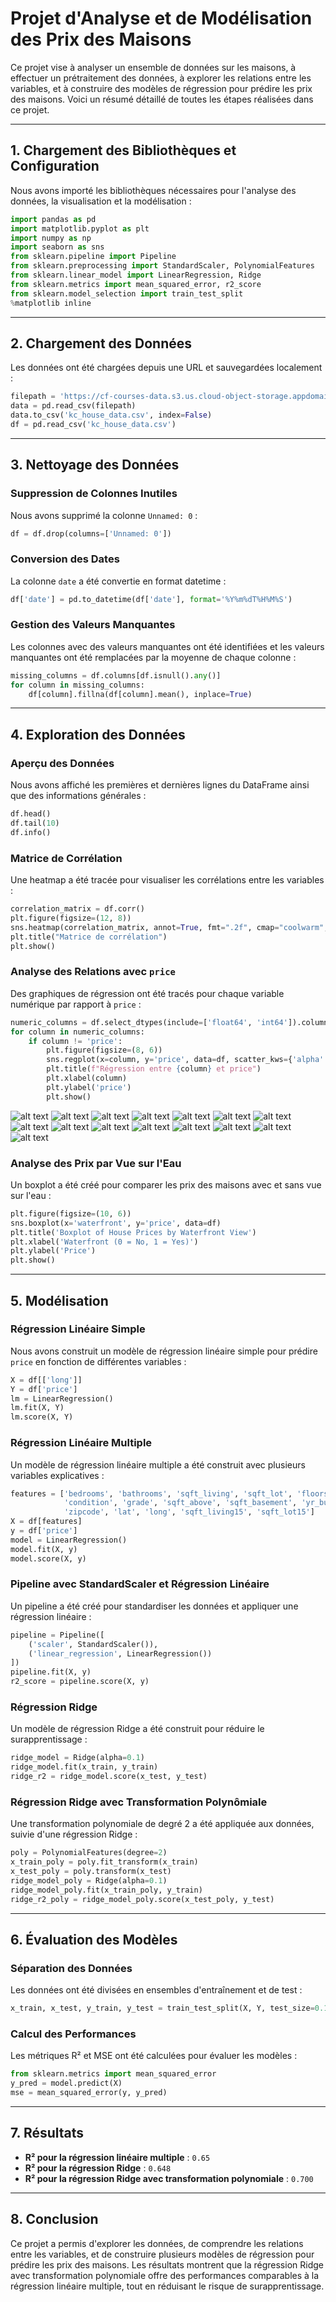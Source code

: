 # Projet d'Analyse et de Modélisation des Prix des Maisons

Ce projet vise à analyser un ensemble de données sur les maisons, à effectuer un prétraitement des données, à explorer les relations entre les variables, et à construire des modèles de régression pour prédire les prix des maisons. Voici un résumé détaillé de toutes les étapes réalisées dans ce projet.

---

## 1. Chargement des Bibliothèques et Configuration
Nous avons importé les bibliothèques nécessaires pour l'analyse des données, la visualisation et la modélisation :
```python
import pandas as pd
import matplotlib.pyplot as plt
import numpy as np
import seaborn as sns
from sklearn.pipeline import Pipeline
from sklearn.preprocessing import StandardScaler, PolynomialFeatures
from sklearn.linear_model import LinearRegression, Ridge
from sklearn.metrics import mean_squared_error, r2_score
from sklearn.model_selection import train_test_split
%matplotlib inline
```

---

## 2. Chargement des Données
Les données ont été chargées depuis une URL et sauvegardées localement :
```python
filepath = 'https://cf-courses-data.s3.us.cloud-object-storage.appdomain.cloud/IBMDeveloperSkillsNetwork-DA0101EN-SkillsNetwork/labs/FinalModule_Coursera/data/kc_house_data_NaN.csv'
data = pd.read_csv(filepath)
data.to_csv('kc_house_data.csv', index=False)
df = pd.read_csv('kc_house_data.csv')
```

---

## 3. Nettoyage des Données
### Suppression de Colonnes Inutiles
Nous avons supprimé la colonne `Unnamed: 0` :
```python
df = df.drop(columns=['Unnamed: 0'])
```

### Conversion des Dates
La colonne `date` a été convertie en format datetime :
```python
df['date'] = pd.to_datetime(df['date'], format='%Y%m%dT%H%M%S')
```

### Gestion des Valeurs Manquantes
Les colonnes avec des valeurs manquantes ont été identifiées et les valeurs manquantes ont été remplacées par la moyenne de chaque colonne :
```python
missing_columns = df.columns[df.isnull().any()]
for column in missing_columns:
    df[column].fillna(df[column].mean(), inplace=True)
```

---

## 4. Exploration des Données
### Aperçu des Données
Nous avons affiché les premières et dernières lignes du DataFrame ainsi que des informations générales :
```python
df.head()
df.tail(10)
df.info()
```

### Matrice de Corrélation
Une heatmap a été tracée pour visualiser les corrélations entre les variables :
```python
correlation_matrix = df.corr()
plt.figure(figsize=(12, 8))
sns.heatmap(correlation_matrix, annot=True, fmt=".2f", cmap="coolwarm", cbar=True)
plt.title("Matrice de corrélation")
plt.show()
```

### Analyse des Relations avec `price`
Des graphiques de régression ont été tracés pour chaque variable numérique par rapport à `price` :
```python
numeric_columns = df.select_dtypes(include=['float64', 'int64']).columns
for column in numeric_columns:
    if column != 'price':
        plt.figure(figsize=(8, 6))
        sns.regplot(x=column, y='price', data=df, scatter_kws={'alpha':0.3}, line_kws={'color':'red'})
        plt.title(f"Régression entre {column} et price")
        plt.xlabel(column)
        plt.ylabel('price')
        plt.show()

```
![alt text](image.png) 
![alt text](image-1.png)
![alt text](image-2.png)
![alt text](image-3.png)
![alt text](image-4.png)
![alt text](image-5.png)
![alt text](image-6.png)
![alt text](image-7.png)
![alt text](image-8.png)
![alt text](image-9.png)
![alt text](image-10.png)
![alt text](image-11.png)
![alt text](image-12.png)
![alt text](image-13.png)
![alt text](image-14.png)

### Analyse des Prix par Vue sur l'Eau
Un boxplot a été créé pour comparer les prix des maisons avec et sans vue sur l'eau :
```python
plt.figure(figsize=(10, 6))
sns.boxplot(x='waterfront', y='price', data=df)
plt.title('Boxplot of House Prices by Waterfront View')
plt.xlabel('Waterfront (0 = No, 1 = Yes)')
plt.ylabel('Price')
plt.show()
```

---

## 5. Modélisation
### Régression Linéaire Simple
Nous avons construit un modèle de régression linéaire simple pour prédire `price` en fonction de différentes variables :
```python
X = df[['long']]
Y = df['price']
lm = LinearRegression()
lm.fit(X, Y)
lm.score(X, Y)
```

### Régression Linéaire Multiple
Un modèle de régression linéaire multiple a été construit avec plusieurs variables explicatives :
```python
features = ['bedrooms', 'bathrooms', 'sqft_living', 'sqft_lot', 'floors', 'waterfront', 'view', 
            'condition', 'grade', 'sqft_above', 'sqft_basement', 'yr_built', 'yr_renovated', 
            'zipcode', 'lat', 'long', 'sqft_living15', 'sqft_lot15']
X = df[features]
y = df['price']
model = LinearRegression()
model.fit(X, y)
model.score(X, y)
```

### Pipeline avec StandardScaler et Régression Linéaire
Un pipeline a été créé pour standardiser les données et appliquer une régression linéaire :
```python
pipeline = Pipeline([
    ('scaler', StandardScaler()),
    ('linear_regression', LinearRegression())
])
pipeline.fit(X, y)
r2_score = pipeline.score(X, y)
```

### Régression Ridge
Un modèle de régression Ridge a été construit pour réduire le surapprentissage :
```python
ridge_model = Ridge(alpha=0.1)
ridge_model.fit(x_train, y_train)
ridge_r2 = ridge_model.score(x_test, y_test)
```

### Régression Ridge avec Transformation Polynômiale
Une transformation polynomiale de degré 2 a été appliquée aux données, suivie d'une régression Ridge :
```python
poly = PolynomialFeatures(degree=2)
x_train_poly = poly.fit_transform(x_train)
x_test_poly = poly.transform(x_test)
ridge_model_poly = Ridge(alpha=0.1)
ridge_model_poly.fit(x_train_poly, y_train)
ridge_r2_poly = ridge_model_poly.score(x_test_poly, y_test)
```

---

## 6. Évaluation des Modèles
### Séparation des Données
Les données ont été divisées en ensembles d'entraînement et de test :
```python
x_train, x_test, y_train, y_test = train_test_split(X, Y, test_size=0.15, random_state=1)
```

### Calcul des Performances
Les métriques R² et MSE ont été calculées pour évaluer les modèles :
```python
from sklearn.metrics import mean_squared_error
y_pred = model.predict(X)
mse = mean_squared_error(y, y_pred)
```

---

## 7. Résultats
- **R² pour la régression linéaire multiple** : `0.65`
- **R² pour la régression Ridge** : `0.648`
- **R² pour la régression Ridge avec transformation polynomiale** : `0.700`

---

## 8. Conclusion
Ce projet a permis d'explorer les données, de comprendre les relations entre les variables, et de construire plusieurs modèles de régression pour prédire les prix des maisons. Les résultats montrent que la régression Ridge avec transformation polynomiale offre des performances comparables à la régression linéaire multiple, tout en réduisant le risque de surapprentissage.